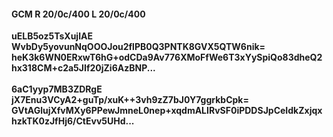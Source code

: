 #### GCM R 20/0c/400 L 20/0c/400
**uELB5oz5TsXujlAE**<br/>**WvbDy5yovunNqOOOJou2flPB0Q3PNTK8GVX5QTW6nik=**<br/>**heK3k6WN0ERxwT6hG+odCDa9Av776XMoFfWe6T3xYySpiQo83dheQ2hx318CM+c2a5JIf20jZi6AzBNP...**<br/><br/>
**6aC1yyp7MB3ZDRgE**<br/>**jX7Enu3VCyA2+guTp/xuK++3vh9zZ7bJ0Y7ggrkbCpk=**<br/>**GVtAGlujXfvMXy6PPewJmneL0nep+xqdmALIRvSF0iPDDSJpCeIdkZxjqxhzkTK0zJfHj6/CtEvv5UHd...**